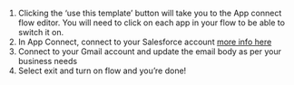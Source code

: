 1. Clicking the ‘use this template’ button will take you to the App connect flow editor. You will need to click on each app in your flow to be able to switch it on. 
1. In App Connect, connect to your Salesforce account [more info here](https://developer.ibm.com/integration/docs/app-connect/how-to-guides-for-apps/use-ibm-app-connect-salesforce/) 
1. Connect to your Gmail account and update the email body as per your business needs 
1. Select exit and turn on flow and you’re done!
